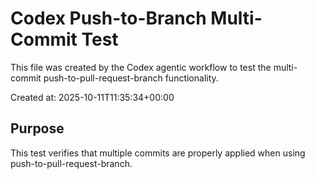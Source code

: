 # Codex Push-to-Branch Multi-Commit Test

This file was created by the Codex agentic workflow to test the multi-commit push-to-pull-request-branch functionality.

Created at: 2025-10-11T11:35:34+00:00

## Purpose
This test verifies that multiple commits are properly applied when using push-to-pull-request-branch.
